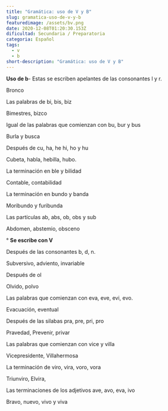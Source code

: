 ```yaml
---
title: "Gramática: uso de V y B"
slug: gramatica-uso-de-v-y-b
featuredimage: /assets/bv.png
date: 2020-12-08T01:20:30.153Z
dificultad: Secundaria / Preparatoria
categoria: Español
tags:
  - v
  - b
short-description: "Gramática: uso de V y B"
---
```

**Uso de b**- Estas se escriben apelantes de las consonantes l y r.

Bronco 

Las palabras de bi, bis, biz 

Bimestres, bizco 

Igual de las palabras que comienzan con bu, bur y bus 

Burla y busca 

Después de cu, ha, he hi, ho y hu 

Cubeta, habla, hebilla, hubo.

La terminación en ble y bilidad 

Contable, contabilidad 

La terminación en bundo y banda 

Moribundo y furibunda 

Las partículas ab, abs, ob, obs y sub 

Abdomen, abstemio, obsceno



° **Se escribe con V** 

Después de las consonantes b, d, n.

Subversivo, adviento, invariable

Después de ol 

Olvido, polvo 

Las palabras que comienzan con eva, eve, evi, evo.

Evacuación, eventual 

Después de las silabas pra, pre, pri, pro 

Pravedad, Prevenir, privar 

Las palabras que comienzan con vice y villa

Vicepresidente, Villahermosa

La terminación de viro, vira, voro, vora 

Triunviro, Elvira, 

Las terminaciones de los adjetivos ave, avo, eva, ivo

Bravo, nuevo, vivo y viva